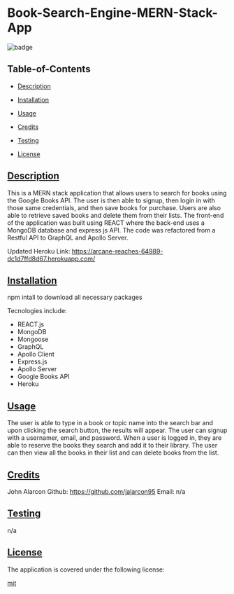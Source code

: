 
# Book-Search-Engine-MERN-Stack-App


![badge](https://img.shields.io/badge/license-mit-blue)
    

## Table-of-Contents
* [Description](#description)
* [Installation](#install)
* [Usage](#usage)
* [Credits](#credits)
* [Testing](#test)
  
* [License](#license)

## [Description](#table-of-contents)

This is a MERN stack application that allows users to search for books using the Google Books API. The user is then able to signup, then login in with those same credentials, and then save books for purchase. Users are also able to retrieve saved books and delete them from their lists. The front-end of the application was built using REACT where the back-end uses a MongoDB database and express js API. The code was refactored from a Restful API to GraphQL and Apollo Server. 

Updated Heroku Link: https://arcane-reaches-64989-dc1d7ffd8d67.herokuapp.com/

## [Installation](#table-of-contents)

npm intall to download all necessary packages

Tecnologies include:

- REACT.js
- MongoDB
- Mongoose
- GraphQL
- Apollo Client
- Express.js
- Apollo Server
- Google Books API
- Heroku


## [Usage](#table-of-contents)

The user is able to type in a book or topic name into the search bar and upon clicking the search button, the results will appear. The user can signup with a usernamer, email, and password. When a user is logged in, they are able to reserve the books they search and add it to their library. The user can then view all the books in their list and can delete books from the list. 

  
## [Credits](#table-of-contents)

John Alarcon Github: https://github.com/jalarcon95 Email: n/a

## [Testing](#table-of-contents)

n/a


## [License](#table-of-contents)
    
The application is covered under the following license:
    
  
[mit](https://choosealicense.com/licenses/mit)
    
  

